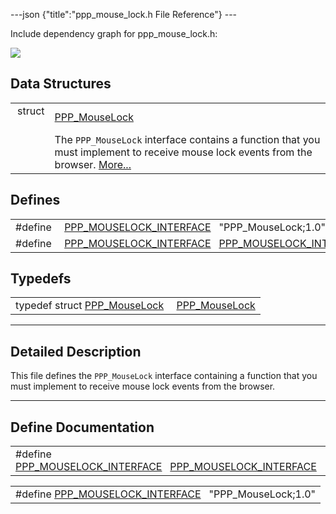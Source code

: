 ---json {"title":"ppp\_mouse\_lock.h File Reference"} ---

Include dependency graph for ppp\_mouse\_lock.h:

![](/docs/native-client/pepper_beta/c/ppp__mouse__lock_8h__incl.png)

Data Structures
---------------

<table><tbody><tr class="odd"><td style="text-align: right;">struct  </td><td><a href="/docs/native-client/pepper_beta/c/struct_p_p_p___mouse_lock__1__0/" class="el">PPP_MouseLock</a></td></tr><tr class="even"><td style="text-align: right;"> </td><td>The <code>PPP_MouseLock</code> interface contains a function that you must implement to receive mouse lock events from the browser. <a href="/docs/native-client/pepper_beta/c/struct_p_p_p___mouse_lock__1__0#details">More...</a><br />
</td></tr></tbody></table>

Defines
-------

<table><tbody><tr class="odd"><td style="text-align: right;">#define </td><td><a href="/docs/native-client/pepper_beta/c/ppp__mouse__lock_8h#a71f74bf4d04a8ac6901b473452f4d7e6" class="el">PPP_MOUSELOCK_INTERFACE</a>   "PPP_MouseLock;1.0"</td></tr><tr class="even"><td style="text-align: right;">#define </td><td><a href="/docs/native-client/pepper_beta/c/ppp__mouse__lock_8h#a2ce52a0566f0ee91721052673ca521ec" class="el">PPP_MOUSELOCK_INTERFACE</a>   <a href="/docs/native-client/pepper_beta/c/ppp__mouse__lock_8h#a71f74bf4d04a8ac6901b473452f4d7e6" class="el">PPP_MOUSELOCK_INTERFACE</a></td></tr></tbody></table>

Typedefs
--------

<table><tbody><tr class="odd"><td style="text-align: right;">typedef struct <a href="/docs/native-client/pepper_beta/c/struct_p_p_p___mouse_lock__1__0/" class="el">PPP_MouseLock</a> </td><td><a href="/docs/native-client/pepper_beta/c/group___interfaces#gae600e8f5b6005b02378e6eb9f51b11cb" class="el">PPP_MouseLock</a></td></tr></tbody></table>

------------------------------------------------------------------------

<span id="details" class="anchor" style="margin: 0;"></span>

Detailed Description
--------------------

This file defines the `PPP_MouseLock` interface containing a function that you must implement to receive mouse lock events from the browser.

------------------------------------------------------------------------

Define Documentation
--------------------

<span id="a2ce52a0566f0ee91721052673ca521ec" class="anchor" style="margin: 0;"></span>

<table><tbody><tr class="odd"><td>#define <a href="/docs/native-client/pepper_beta/c/ppp__mouse__lock_8h#a2ce52a0566f0ee91721052673ca521ec" class="el">PPP_MOUSELOCK_INTERFACE</a>   <a href="/docs/native-client/pepper_beta/c/ppp__mouse__lock_8h#a71f74bf4d04a8ac6901b473452f4d7e6" class="el">PPP_MOUSELOCK_INTERFACE</a></td></tr></tbody></table>

<span id="a71f74bf4d04a8ac6901b473452f4d7e6" class="anchor" style="margin: 0;"></span>

<table><tbody><tr class="odd"><td>#define <a href="/docs/native-client/pepper_beta/c/ppp__mouse__lock_8h#a71f74bf4d04a8ac6901b473452f4d7e6" class="el">PPP_MOUSELOCK_INTERFACE</a>   "PPP_MouseLock;1.0"</td></tr></tbody></table>
